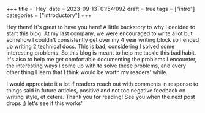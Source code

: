 +++
title = 'Hey'
date = 2023-09-13T01:54:09Z
draft = true
tags = ["intro"]
categories = ["introductory"]
+++

Hey there! It's great to have you here! A little backstory to why I decided to start this blog: 
At my last company, we were encouraged to write a lot but somehow I couldn't consistently get over my 4 year writing block so I ended up writing 2 technical docs. This is bad, considering I solved some interesting problems. So this blog is meant to help me tackle this bad habit. It's also to help me get comfortable documenting the problems I encounter, the interesting ways I come up with to solve these problems, and every other thing I learn that I think would be worth my readers' while. 

I would appreciate it a lot if readers reach out with comments in response to things said in future articles, positive and not too negative feedback on writing style, et cetera. 
Thank you for reading! See you when the next post drops ;) let's see if this works'
